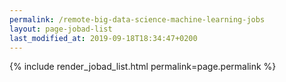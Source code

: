 ```yaml
---
permalink: /remote-big-data-science-machine-learning-jobs
layout: page-jobad-list
last_modified_at: 2019-09-18T18:34:47+0200
---
```

{% include render_jobad_list.html permalink=page.permalink %}
